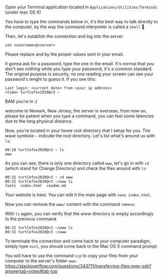 Open your Terminal application located in `Applications/Utilities/Terminal` (under mac OS X)

You have to type the commands below in, it's the best way to talk directly to the computer, by the way the command interpreter is called a `shell` 🐢

Then, let's establish the connection and log into the server
```
ssh <username>@<server>
```
Please replace <username> and <server> by the proper values sent in your email.

It gonna ask for a password, type the one in the email. It's normal that you don't see nothing while you type your password, it's a common standard. The original purpose is security, no one reading your screen can see your password's lenght to guess it.
If you see this:
```
Last login: <current date> from <your ip address>
<time> turtlefox2020@<3 ~
```
BAM you're in :)

welcome to Newark, New Jersey, the server is overseas, from now on, please be patient when you type a command, you can feel some latencies due to the long physical distance.

Now, you're located in your home root directory that I setup for you. The wave symbole ` ~ ` indicate the root directory.
Let's list what's around us with `ls`:
```
00:18 turtlefox2020@<3 ~ ls
www
```
As you can see, there is only one directory called `www`, let's go in with `cd` (which stand for Change Directory) and check the files around with `ls`:
```
00:32 turtlefox2020@<3 ~ cd www
00:32 turtlefox2020@<3 ~/www ls
fonts  index.html  readme.md
```
Your website is here. You can edit it the main page with `nano index.html`.

Now you can remove the `www/` content with the command `remove`. 

With `ls` again, you can verify that the www directory is empty accordingly to the previous command
```
00:32 turtlefox2020@<3 ~/www ls
00:32 turtlefox2020@<3 ~/www
```

To terminate the connection and come back to your computer paradigm, simply type `exit`, you should come back to the Mac OS X command prompt.

You will have to use the command `scp` to copy your files from your computer to the server's folder `www`: https://stackoverflow.com/questions/343711/transferring-files-over-ssh?answertab=votes#tab-top
